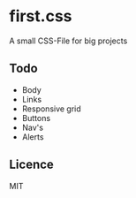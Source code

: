 # first.css
A small CSS-File for big projects

## Todo
* Body
* Links
* Responsive grid
* Buttons
* Nav's
* Alerts

## Licence
MIT
